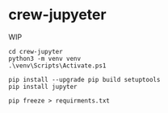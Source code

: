 # crew-jupyeter

WIP

```
cd crew-jupyter
python3 -m venv venv
.\venv\Scripts\Activate.ps1

pip install --upgrade pip build setuptools
pip install jupyter

pip freeze > requirments.txt
```